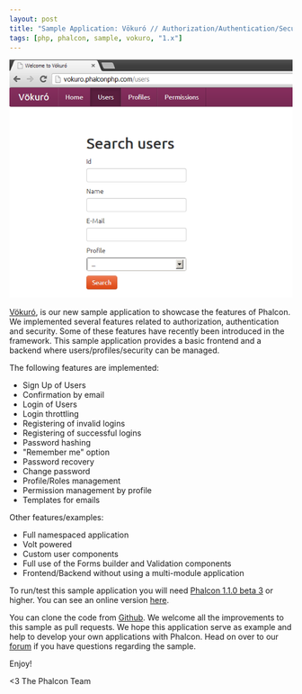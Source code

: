 ```yaml
---
layout: post
title: "Sample Application: Vökuró // Authorization/Authentication/Security"
tags: [php, phalcon, sample, vokuro, "1.x"]
---
```


![Vokuro](/assets/files/2013-05-02-vokuro.png)

[Vökuró](https://vokuro.phalcon.io/), is our new sample application to showcase the features of Phalcon. ​We implemented several features related to authorization​, authentication ​ and security. Some of the​se features have recently been introduced in the framework. This sample application ​provides a basic frontend and a backend where users/profiles/security can be managed.

The following features are implemented:

<!--more-->
- Sign Up of Users
- Confirmation by email
- Login of Users
- Login throttling
- Registering of invalid logins
- Registering of successful logins
- Password hashing
- "Remember me" option
- Password recovery
- Change password
- Profile/Roles management
- Permission management by profile
- Templates for emails

Other features/examples:

- Full namespaced application
- Volt powered
- Custom user components
- Full use of the Forms builder and Validation components
- Frontend/Backend without using a multi-module application

​To run/test this sample application you will need [Phalcon 1.1.0 beta 3](https://phalcon.io/download) or ​higher. You can see an online version [here](https://vokuro.phalcon.io).

You can clone the code from [Github](http://github.com/phalcon/vokuro). We welcome all the improvements to this sample as pull requests. We hope this application serve as example and help to develop your own applications with Phalcon. Head on over to our [forum](https://forum.phalcon.io) if you have questions regarding the sample.

Enjoy!


<3 The Phalcon Team
